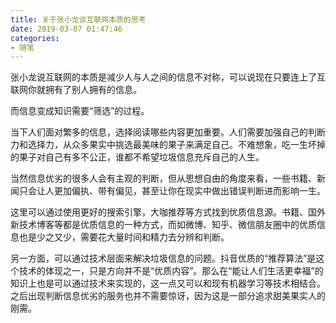 ```yaml
---
title: 关于张小龙谈互联网本质的思考
date: 2019-03-07 01:47:46
categories: 
- 随笔
---
```


张小龙说互联网的本质是减少人与人之间的信息不对称，可以说现在只要连上了互联网你就拥有了别人拥有的信息。

而信息变成知识需要“筛选”的过程。

当下人们面对繁多的信息，选择阅读哪些内容更加重要。人们需要加强自己的判断力和选择力，从众多果实中挑选最美味的果子来满足自己。不难想象，吃一生坏掉的果子对自己有多不公正，谁都不希望垃圾信息充斥自己的人生。

当然信息优劣的很多人会有主观的判断，但从思想自由的角度来看，一些书籍、新闻只会让人更加偏执、带有偏见，甚至让你在现实中做出错误判断进而影响一生。

这里可以通过使用更好的搜索引擎，大咖推荐等方式找到优质信息源。书籍、国外新技术博客等都是优质信息的一种方式，而如微博、知乎、微信朋友圈中的优质信息也是少之又少，需要花大量时间和精力去分辨和判断。

另一方面，可以通过技术层面来解决垃圾信息的问题。抖音优质的“推荐算法”是这个技术的体现之一，只是方向并不是“优质内容”。那么在“能让人们生活更幸福”的知识上也是可以通过技术来实现的，这一点又可以和现有机器学习等技术相结合。之后出现判断信息优劣的服务也并不需要惊讶，因为这是一部分追求甜美果实人的刚需。